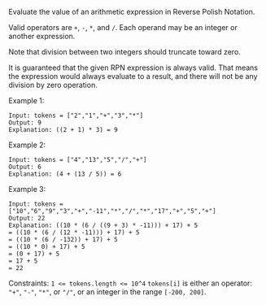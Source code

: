 Evaluate the value of an arithmetic expression in Reverse Polish Notation.

Valid operators are `+`, `-`, `*`, and `/`. Each operand may be an integer or another expression.

Note that division between two integers should truncate toward zero.

It is guaranteed that the given RPN expression is always valid. That means the expression would always evaluate to a result, and there will not be any division by zero operation.

Example 1:
```
Input: tokens = ["2","1","+","3","*"]
Output: 9
Explanation: ((2 + 1) * 3) = 9
```
Example 2:
```
Input: tokens = ["4","13","5","/","+"]
Output: 6
Explanation: (4 + (13 / 5)) = 6
```
Example 3:
```
Input: tokens = ["10","6","9","3","+","-11","*","/","*","17","+","5","+"]
Output: 22
Explanation: ((10 * (6 / ((9 + 3) * -11))) + 17) + 5
= ((10 * (6 / (12 * -11))) + 17) + 5
= ((10 * (6 / -132)) + 17) + 5
= ((10 * 0) + 17) + 5
= (0 + 17) + 5
= 17 + 5
= 22
``` 

Constraints:
`1 <= tokens.length <= 10^4`
`tokens[i]` is either an operator: `"+"`, `"-"`, `"*"`, or `"/"`, or an integer in the range `[-200, 200]`.
